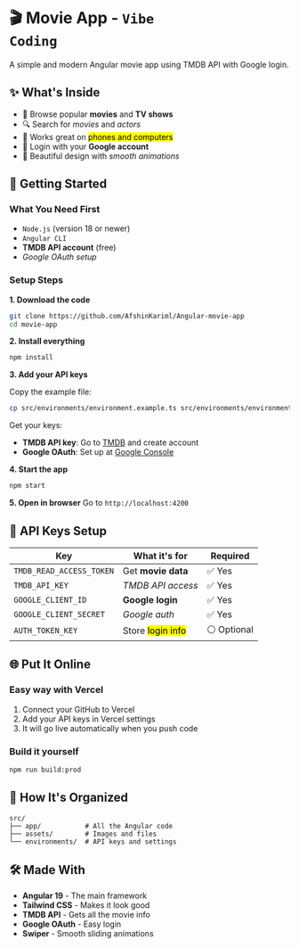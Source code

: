 # 🎬 Movie App - <code>Vibe Coding</code>

A simple and modern Angular movie app using TMDB API with Google login.

## ✨ What's Inside

- 🎥 Browse popular <strong>movies</strong> and <strong>TV shows</strong>
- 🔍 Search for <em>movies</em> and <em>actors</em>
- 📱 Works great on <mark>phones and computers</mark>
- 🔐 Login with your <strong>Google account</strong>
- 🎨 Beautiful design with <em>smooth animations</em>

## 🚀 Getting Started

### What You Need First

- <code>Node.js</code> (version 18 or newer)
- <code>Angular CLI</code>
- <strong>TMDB API account</strong> (free)
- <em>Google OAuth setup</em>

### Setup Steps

**1. Download the code**
```bash
git clone https://github.com/AfshinKariml/Angular-movie-app
cd movie-app
```

**2. Install everything**
```bash
npm install
```

**3. Add your API keys**

Copy the example file:
```bash
cp src/environments/environment.example.ts src/environments/environment.development.ts
```

Get your keys:
- <strong>TMDB API key</strong>: Go to [TMDB](https://www.themoviedb.org/) and create account
- <strong>Google OAuth</strong>: Set up at [Google Console](https://console.developers.google.com/)

**4. Start the app**
```bash
npm start
```

**5. Open in browser**
Go to `http://localhost:4200`

## 🔧 API Keys Setup

| Key | What it's for | Required |
|-----|---------------|----------|
| `TMDB_READ_ACCESS_TOKEN` | Get <strong>movie data</strong> | ✅ Yes |
| `TMDB_API_KEY` | <em>TMDB API access</em> | ✅ Yes |
| `GOOGLE_CLIENT_ID` | <strong>Google login</strong> | ✅ Yes |
| `GOOGLE_CLIENT_SECRET` | <em>Google auth</em> | ✅ Yes |
| `AUTH_TOKEN_KEY` | Store <mark>login info</mark> | ⚪ Optional |

## 🌐 Put It Online

### Easy way with Vercel
1. Connect your GitHub to Vercel
2. Add your API keys in Vercel settings
3. It will go live automatically when you push code

### Build it yourself
```bash
npm run build:prod
```

## 📁 How It's Organized

```
src/
├── app/           # All the Angular code
├── assets/        # Images and files
└── environments/  # API keys and settings
```

## 🛠️ Made With

- **Angular 19** - The main framework
- **Tailwind CSS** - Makes it look good
- **TMDB API** - Gets all the movie info
- **Google OAuth** - Easy login
- **Swiper** - Smooth sliding animations
